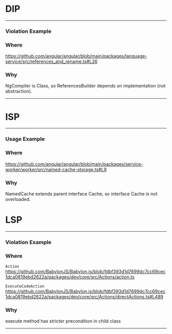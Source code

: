 # DIP
---
### Violation Example

### Where

https://github.com/angular/angular/blob/main/packages/language-service/src/references_and_rename.ts#L26

### Why

NgCompiler is Class, so ReferencesBuilder depends on implementation (not abstraction).

---

# ISP

---

### Usage Example

### Where

https://github.com/angular/angular/blob/main/packages/service-worker/worker/src/named-cache-storage.ts#L9

### Why

NamedCache extends parent interface Cache, so interface Cache is not overloaded.


# LSP

---

### Violation Example

### Where

`Action`
https://github.com/BabylonJS/Babylon.js/blob/fdbf393d1d7699dc7cc69cec1dca0819ebd2622a/packages/dev/core/src/Actions/action.ts

`ExecuteCodeAction`
https://github.com/BabylonJS/Babylon.js/blob/fdbf393d1d7699dc7cc69cec1dca0819ebd2622a/packages/dev/core/src/Actions/directActions.ts#L489

### Why

execute method has stricter precondition in child class

---

